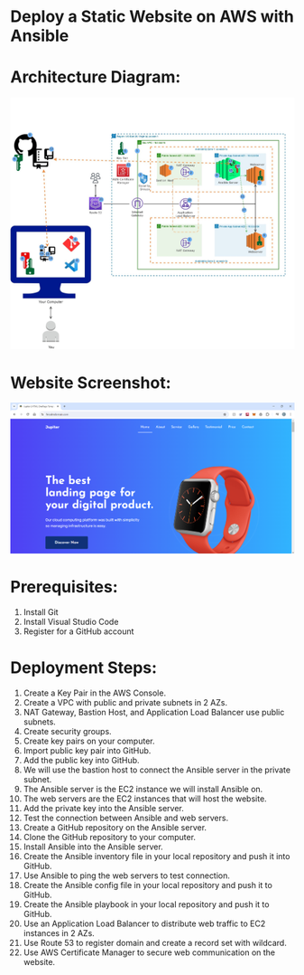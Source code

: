 # Deploy a Static Website on AWS with Ansible

# **Architecture Diagram:** 

![Alt text](/Ansible-Reference-Architecture.jpg)

# **Website Screenshot:** 

![Alt text](/Website-Screenshot.png)

# **Prerequisites:**
1. Install Git
2. Install Visual Studio Code
3. Register for a GitHub account

# **Deployment Steps:**
1. Create a Key Pair in the AWS Console.
2. Create a VPC with public and private subnets in 2 AZs.
3. NAT Gateway, Bastion Host, and Application Load Balancer use public subnets.
4. Create security groups.
5. Create key pairs on your computer.
6. Import public key pair into GitHub.
7. Add the public key into GitHub.
8. We will use the bastion host to connect the Ansible server in the private subnet.
9. The Ansible server is the EC2 instance we will install Ansible on.
10. The web servers are the EC2 instances that will host the website.
11. Add the private key into the Ansible server.
12. Test the connection between Ansible and web servers.
13. Create a GitHub repository on the Ansible server.
14. Clone the GitHub repository to your computer.
15. Install Ansible into the Ansible server.
16. Create the Ansible inventory file in your local repository and push it into GitHub.
17. Use Ansible to ping the web servers to test connection.
18. Create the Ansible config file in your local repository and push it to GitHub.
19. Create the Ansible playbook in your local repository and push it to GitHub.
20. Use an Application Load Balancer to distribute web traffic to EC2 instances in 2 AZs.
21. Use Route 53 to register domain and create a record set with wildcard.
22. Use AWS Certificate Manager to secure web communication on the website.
